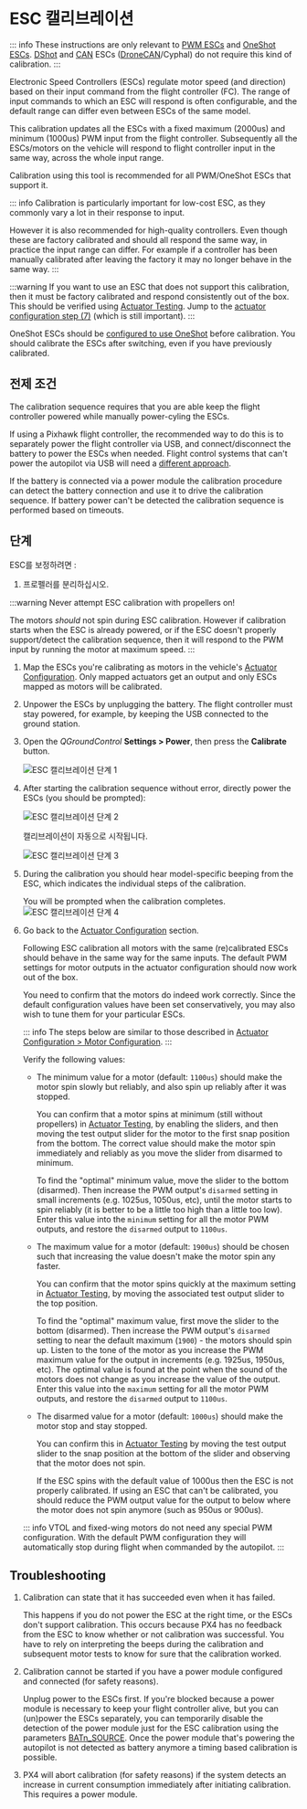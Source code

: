 # ESC 캘리브레이션

::: info These instructions are only relevant to [PWM ESCs](../peripherals/pwm_escs_and_servo.md) and [OneShot ESCs](../peripherals/oneshot.md). [DShot](../peripherals/dshot.md) and [CAN](../can/index.md) ESCs ([DroneCAN](../dronecan/escs.md)/Cyphal) do not require this kind of calibration.
:::

Electronic Speed Controllers (ESCs) regulate motor speed (and direction) based on their input command from the flight controller (FC). The range of input commands to which an ESC will respond is often configurable, and the default range can differ even between ESCs of the same model.

This calibration updates all the ESCs with a fixed maximum (2000us) and minimum (1000us) PWM input from the flight controller. Subsequently all the ESCs/motors on the vehicle will respond to flight controller input in the same way, across the whole input range.

Calibration using this tool is recommended for all PWM/OneShot ESCs that support it.

::: info Calibration is particularly important for low-cost ESC, as they commonly vary a lot in their response to input.

However it is also recommended for high-quality controllers. Even though these are factory calibrated and should all respond the same way, in practice the input range can differ. For example if a controller has been manually calibrated after leaving the factory it may no longer behave in the same way.
:::

:::warning
If you want to use an ESC that does not support this calibration, then it must be factory calibrated and respond consistently out of the box. This should be verified using [Actuator Testing](../config/actuators.md#actuator-testing). Jump to the [actuator configuration step (7)](#actuatorconfig_step) (which is still important).
:::

OneShot ESCs should be [configured to use OneShot](../peripherals/oneshot.md#px4-configuration) before calibration. You should calibrate the ESCs after switching, even if you have previously calibrated.

## 전제 조건

The calibration sequence requires that you are able keep the flight controller powered while manually power-cyling the ESCs.

If using a Pixhawk flight controller, the recommended way to do this is to separately power the flight controller via USB, and connect/disconnect the battery to power the ESCs when needed. Flight control systems that can't power the autopilot via USB will need a [different approach](#problem_power_module).

If the battery is connected via a power module the calibration procedure can detect the battery connection and use it to drive the calibration sequence. If battery power can't be detected the calibration sequence is performed based on timeouts.

## 단계

ESC를 보정하려면 :

1. 프로펠러를 분리하십시오.

:::warning
Never attempt ESC calibration with propellers on!

   The motors _should_ not spin during ESC calibration. However if calibration starts when the ESC is already powered, or if the ESC doesn't properly support/detect the calibration sequence, then it will respond to the PWM input by running the motor at maximum speed.
:::

1. Map the ESCs you're calibrating as motors in the vehicle's [Actuator Configuration](../config/actuators.md). Only mapped actuators get an output and only ESCs mapped as motors will be calibrated.

1. Unpower the ESCs by unplugging the battery. The flight controller must stay powered, for example, by keeping the USB connected to the ground station.

1. Open the _QGroundControl_ **Settings > Power**, then press the **Calibrate** button.

   ![ESC 캘리브레이션 단계 1](../../assets/qgc/setup/esc/qgc_esc_calibration.png)

1. After starting the calibration sequence without error, directly power the ESCs (you should be prompted):

   ![ESC 캘리브레이션 단계 2](../../assets/qgc/setup/esc/esc_calibration_step_2.png)

   캘리브레이션이 자동으로 시작됩니다.

   ![ESC 캘리브레이션 단계 3](../../assets/qgc/setup/esc/esc_calibration_step_3.png)

1. During the calibration you should hear model-specific beeping from the ESC, which indicates the individual steps of the calibration.

   You will be prompted when the calibration completes.<a id="actuatorconfig_step"></a>
   ![ESC 캘리브레이션 단계 4](../../assets/qgc/setup/esc/esc_calibration_step_4.png)

1. Go back to the [Actuator Configuration](../config/actuators.md) section.

   Following ESC calibration all motors with the same (re)calibrated ESCs should behave in the same way for the same inputs. The default PWM settings for motor outputs in the actuator configuration should now work out of the box.

   You need to confirm that the motors do indeed work correctly. Since the default configuration values have been set conservatively, you may also wish to tune them for your particular ESCs.

   ::: info The steps below are similar to those described in [Actuator Configuration > Motor Configuration](../config/actuators.md#motor-configuration).
:::

   Verify the following values:

   - The minimum value for a motor (default: `1100us`) should make the motor spin slowly but reliably, and also spin up reliably after it was stopped.

     You can confirm that a motor spins at minimum (still without propellers) in [Actuator Testing](../config/actuators.md#actuator-testing), by enabling the sliders, and then moving the test output slider for the motor to the first snap position from the bottom. The correct value should make the motor spin immediately and reliably as you move the slider from disarmed to minimum.

     To find the "optimal" minimum value, move the slider to the bottom (disarmed). Then increase the PWM output's `disarmed` setting in small increments (e.g. 1025us, 1050us, etc), until the motor starts to spin reliably (it is better to be a little too high than a little too low). Enter this value into the `minimum` setting for all the motor PWM outputs, and restore the `disarmed` output to `1100us`.

   - The maximum value for a motor (default: `1900us`) should be chosen such that increasing the value doesn't make the motor spin any faster.

     You can confirm that the motor spins quickly at the maximum setting in [Actuator Testing](../config/actuators.md#actuator-testing), by moving the associated test output slider to the top position.

     To find the "optimal" maximum value, first move the slider to the bottom (disarmed). Then increase the PWM output's `disarmed` setting to near the default maximum (`1900`) - the motors should spin up. Listen to the tone of the motor as you increase the PWM maximum value for the output in increments (e.g. 1925us, 1950us, etc). The optimal value is found at the point when the sound of the motors does not change as you increase the value of the output. Enter this value into the `maximum` setting for all the motor PWM outputs, and restore the `disarmed` output to `1100us`.

   - The disarmed value for a motor (default: `1000us`) should make the motor stop and stay stopped.

     You can confirm this in [Actuator Testing](../config/actuators.md#actuator-testing) by moving the test output slider to the snap position at the bottom of the slider and observing that the motor does not spin.

     If the ESC spins with the default value of 1000us then the ESC is not properly calibrated. If using an ESC that can't be calibrated, you should reduce the PWM output value for the output to below where the motor does not spin anymore (such as 950us or 900us).

   ::: info
VTOL and fixed-wing motors do not need any special PWM configuration.
With the default PWM configuration they will automatically stop during flight when commanded by the autopilot.
:::

## Troubleshooting

1. Calibration can state that it has succeeded even when it has failed.

   This happens if you do not power the ESC at the right time, or the ESCs don't support calibration. This occurs because PX4 has no feedback from the ESC to know whether or not calibration was successful. You have to rely on interpreting the beeps during the calibration and subsequent motor tests to know for sure that the calibration worked.

   <a id="problem_power_module"></a>

1. Calibration cannot be started if you have a power module configured and connected (for safety reasons).

   Unplug power to the ESCs first. If you're blocked because a power module is necessary to keep your flight controller alive, but you can (un)power the ESCs separately, you can temporarily disable the detection of the power module just for the ESC calibration using the parameters [BATn_SOURCE](../advanced_config/parameter_reference.md#BAT1_SOURCE). Once the power module that's powering the autopilot is not detected as battery anymore a timing based calibration is possible.

1. PX4 will abort calibration (for safety reasons) if the system detects an increase in current consumption immediately after initiating calibration. This requires a power module.
